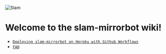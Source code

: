 ![Slam](https://telegra.ph/file/6507910fd06d18dfaba82.jpg)
# Welcome to the slam-mirrorbot wiki!
- [`Deploying slam-mirrorbot on Heroku with Github Workflows`](https://github.com/SlamDevs/slam-mirrorbot/wiki/Deploying-slam-mirrorbot-on-Heroku-with-Github-Workflows)
- [`FAQ`](https://github.com/SlamDevs/slam-mirrorbot/wiki/FAQ)